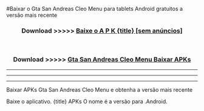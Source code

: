 #Baixar o Gta San Andreas Cleo Menu   para tablets Android gratuitos a versão mais recente


<div align="center">
<h3>Download >>>>> <a href="https://pt-web.web.app/?pt= {title}">Baixe o A P K {title} [sem anúncios]</a></h3><br>

<h3>Download >>>>> <a href="https://pt-web.web.app/?pt= {title}">Gta San Andreas Cleo Menu  Baixar APKs</a></h3>
</div>

----------------------------------------------------------

----------------------------------------------------------

----------------------------------------------------------

Baixar APKs Gta San Andreas Cleo Menu  e obtenha a versão mais recente

Baixe o aplicativo. {title} APKs O nome é a versão para .Android.


